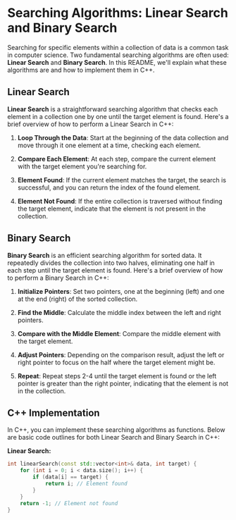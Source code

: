 # Searching Algorithms: Linear Search and Binary Search

Searching for specific elements within a collection of data is a common task in computer science. Two fundamental searching algorithms are often used: **Linear Search** and **Binary Search**. In this README, we'll explain what these algorithms are and how to implement them in C++.

## Linear Search

**Linear Search** is a straightforward searching algorithm that checks each element in a collection one by one until the target element is found. Here's a brief overview of how to perform a Linear Search in C++:

1. **Loop Through the Data**: Start at the beginning of the data collection and move through it one element at a time, checking each element.

2. **Compare Each Element**: At each step, compare the current element with the target element you're searching for.

3. **Element Found**: If the current element matches the target, the search is successful, and you can return the index of the found element.

4. **Element Not Found**: If the entire collection is traversed without finding the target element, indicate that the element is not present in the collection.

## Binary Search

**Binary Search** is an efficient searching algorithm for sorted data. It repeatedly divides the collection into two halves, eliminating one half in each step until the target element is found. Here's a brief overview of how to perform a Binary Search in C++:

1. **Initialize Pointers**: Set two pointers, one at the beginning (left) and one at the end (right) of the sorted collection.

2. **Find the Middle**: Calculate the middle index between the left and right pointers.

3. **Compare with the Middle Element**: Compare the middle element with the target element.

4. **Adjust Pointers**: Depending on the comparison result, adjust the left or right pointer to focus on the half where the target element might be.

5. **Repeat**: Repeat steps 2-4 until the target element is found or the left pointer is greater than the right pointer, indicating that the element is not in the collection.

## C++ Implementation

In C++, you can implement these searching algorithms as functions. Below are basic code outlines for both Linear Search and Binary Search in C++:

**Linear Search:**

```cpp
int linearSearch(const std::vector<int>& data, int target) {
    for (int i = 0; i < data.size(); i++) {
        if (data[i] == target) {
            return i; // Element found
        }
    }
    return -1; // Element not found
}

